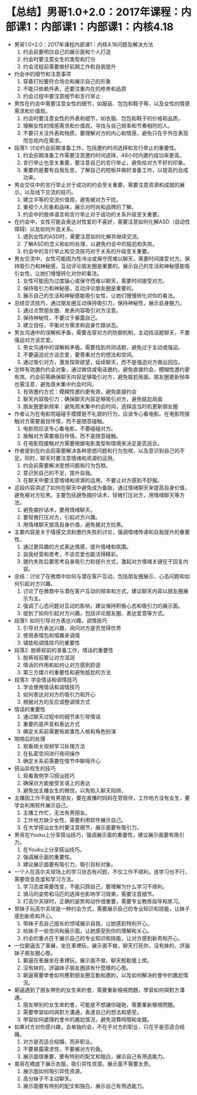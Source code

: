 # 【总结】男哥1.0+2.0：2017年课程：内部课1：内部课1：内部课1：内核4.18

-   男哥1.0+2.0：2017年课程内部课1：内核4.18问题及解决方法
    1.  约会前要明白自己的展示面和个人打造
    2.  约会时要注意女生的类型和打分
    3.  约会流程前需要做好前期工作和自我提升
-   约会中的细节和注意事项
    1.  穿着打扮要符合场合和展示自己的形象
    2.  不能只依赖外表，还要注重内在的修养和品质
    3.  约会过程中要注意细节和言行举止
-   男性在约会中需要注意女性的细节，如服装、包包和鞋子等，以及女性的情感需求和价值观。
    1.  约会时要注意女性的外表和细节，如衣服、包包和鞋子的价格和品质。
    2.  理解女性的情感需求和价值观，寻找与自己频率和节奏相符的人。
    3.  不要只关注外表和物质，要理解对方的内心和情感，避免只在乎外在表现而忽视内在需求。
-   段落1: 讨论约会前期准备工作，包括邀约时间选择和言行举止的重要性。
    1.  约会前期准备工作需要注意邀约时间选择，48小时内邀约成功率更高。
    2.  言行举止也至关重要，要注意自己的言行举止，避免给对方不好的印象。
    3.  重要的是要有自我反思，了解自己的短板并做好准备工作，以提高约会成功率。
-   男女交往中的言行举止对于成功的约会至关重要，需要注意资源和成就的展示，以及线下交流的技巧。
    1.  建立平等的交流价值观，避免被对方干扰。
    2.  重视个人形象和品味，展示对时尚和品牌的了解。
    3.  约会中的肢体语言和言行举止对于成功的关系升级至关重要。
-   在约会中，女性可能会表达对性爱的不喜好，需要注意如何化解ASD（自动性障碍）以及如何升高关系。
    1.  遇到女性的ASD时，需要注意如何化解并继续交流。
    2.  了解ASD的含义和如何处理，以避免约会中的尴尬和失败。
    3.  约会中的言行举止和交流技巧对于关系的升级至关重要。
-   男女交流中，女性可能因为性冷淡或保守而难以聊天，需要时间接受对方。保持吸引力和神秘感，互动评论朋友圈是重要的。展示自己的生活和神秘感能吸引女性，让她们慢慢转化对你的看法。
    1.  女性可能因为过度操心或保守而难以聊天，需要时间接受对方。
    2.  保持吸引力和神秘感，互动评论朋友圈是重要的。
    3.  展示自己的生活和神秘感能吸引女性，让她们慢慢转化对你的看法。
-   总结交流技巧，通过朋友圈互动保持吸引力，保持神秘性，展示自身魅力。
    1.  通过点赞朋友圈、发表内容吸引对方注意。
    2.  保持神秘性，不要过于暴露自己。
    3.  建立信任，平衡对方需求和自身忙碌状态。
-   男女沟通中的误解和矛盾，需要击穿对方的防御机制，主动找话题聊天，不要强迫对方谈恋爱。
    1.  男女沟通中的误解和矛盾，需要找到共同话题，避免过于主动或强迫。
    2.  不要逼迫对方谈恋爱，要尊重对方的想法和空间。
    3.  通过吸引对方，激发探索欲望，延续聊天，而不是强迫对方做出回应。
-   怎样有效邀约约会对象，通过微信或电话邀约，避免直接约会，模糊性邀约更有效。约会前需确保聊天内容足够吸引对方，避免尴尬局面。朋友圈更新频率也需注意，避免周末集中约会时间。
    1.  有效邀约方式：模糊性邀约更有效，避免直接约会
    2.  聊天内容吸引力：确保聊天内容足够吸引对方，避免尴尬局面
    3.  朋友圈更新频率：避免周末集中约会时间，选择适当时机更新朋友圈
-   作者认为在电影院碰碰手摸摸是不礼貌的行为，应该专心看电影。在电影院接触对方需要眉目传情，而不是随意碰触。
    1.  电影院应该专心看电影，不要碰碰对方。
    2.  接触对方需要眉目传情，而不是随意碰触。
    3.  在电影院接触对方需要根据电影类型和情境来决定是否适合。
-   作者提到在约会前需要解决各种思想问题和行为包袱，以及意识到自己的不足。同时，聊天时要注意情绪和资源的运用。
    1.  约会前需要解决思想问题和行为包袱。
    2.  意识到自己的不足，提升自我。
    3.  在聊天中要注意情绪和资源的运用，不要让对方感到不舒服。
-   这段内容讲述了如何在聊天中避免成为备胎，通过情绪聊天来提高自身价值，避免被对方拉黑。主要包括避免摘抄话术，轻微打压对方，用情绪聊天等方法。
    1.  避免摘抄话术，要用情绪聊天。
    2.  要轻微打压对方，引起对方兴趣。
    3.  用情绪聊天提高自身价值，避免被对方拉黑。
-   主要内容是关于情感交流和邀约失败的讨论，强调情绪传递和自我提升的重要性。
    1.  通过更风趣的方式表达情感，提升情绪和氛围。
    2.  自我经营和思考，不谈恋爱也能活得精彩。
    3.  邀约失败后要思考自身吸引力和提升方式，激起对方情绪关键在于回复内容。
-   总结：讨论了在微商中如何与潜在客户互动，包括朋友圈展示、心态问题和如何引起对方兴趣。
    1.  讨论了在微商中与潜在客户互动的频率和方式，建议聊天内容以朋友圈展示为主。
    2.  强调了心态问题对互动的影响，建议保持积极心态和吸引力的展示面。
    3.  提到了如何引起对方兴趣，包括评论朋友圈、表达爱意等方式。
-   段落1: 如何引导对方表达兴趣，调情技巧
    1.  引导对方表达兴趣，询问对方是否觉得优秀
    2.  使用表情包和情趣来调情
    3.  铺垫和调情技巧的重要性
-   段落2: 脱裤衩前的准备工作，情话的重要性
    1.  脱裤衩前要让对方湿润
    2.  情话的作用和如何让对方感到舒适
    3.  第三方媒介的重要性和避免尴尬的方法
-   段落3: 学会情话和调情技巧
    1.  学会使用情话和调情技巧
    2.  如何表达对对方的吸引力和开心
    3.  根据对方的反应调整调情方式
-   情话的重要性
    1.  通过聊天过程中的细节来引导情话
    2.  重要的是声音和表达方式
    3.  确定关系前需要有故事性人格和角色扮演
-   啪啪后的处理
    1.  观看相关视频学习处理方法
    2.  在私密空间进行夜间操作
    3.  确定关系前需要在情节中聊得开心
-   搭讪异校生的技巧
    1.  观看案例学习搭讪技巧
    2.  确保对方能接受言语上的表达
    3.  避免加主播女生的微信，以免陷入聊天陷阱。
-   主播因工作不能有男朋友，要在直播时妈妈在旁陪伴，工作地方没有女生，要学会利用软件展示自己。
    1.  主播工作忙，无法有男朋友。
    2.  工作地方缺少女性，需要利用软件展示自己。
    3.  在大学搭讪女生时要注意细节，展示面要有吸引力。
-   男哥在Youku上分享搭讪技巧，强调展示面的重要性，建议展示面要有吸引力。
    1.  在Youku上分享搭讪技巧。
    2.  强调展示面的重要性。
    3.  建议展示面要有吸引力，吸引目标对象。
-   一个人在高尔夫球场上的学习状态有问题，不仅工作不顺利，连学习也不行，需要改变态度和学习方法。
    1.  学习态度需要改变，不能只顾自己，要理解为什么学习不顺利。
    2.  骑马的姿势和马匹的选择也影响学习效果，需要注意细节。
    3.  打高尔夫球时，正确的姿势和动作很重要，需要专业教练指导和练习。
-   带妹子玩高尔夫球是一种约会方式，需要展示自己的专业知识和技能，让妹子感到新奇和开心。
    1.  带妹子去自己擅长的领域展示自我，让她感到特别开心。
    2.  给妹子一些空间和展示面，让她感受到你的理解和关心。
    3.  约会的重点在于展示自己的专业知识和技能，让对方感到新奇和开心。
-   一位窮逼去了車展，坐在車裡玩，展示面不做，聊天打死你，沒有妹的，評論妹子朋友圈心態。
    1.  窮逼在車展坐在車裡玩，展示面不做，聊天輕鬆傻上爬。
    2.  沒有妹的，評論妹子朋友圈該有什麼樣的心態。
    3.  窮逼需要學會如何應對朋友圈互動和邀約，以及如何解決約會中的尷尬情況。
-   窮逼遇到了朋友帶別的女生來約會，需要重新檢視問題，學習如何與對方溝通。
    1.  朋友帶別的女生來約會，可能是不想讓你碰她，需要重新檢視問題。
    2.  需要學習如何與對方溝通，表達自己的想法和感受。
    3.  學習如何處理約會中的尷尬情況，避免浪費時間和金錢。
-   如果对方对你感兴趣，会单独约会，不在乎对方的职业，只在乎是否适合结婚。
    1.  对方是否适合结婚，而非职业。
    2.  不要暴露需求性，不要被对方钓鱼。
    3.  展示面很重要，要有特别的配文和独白，展示自己有筛选能力。
-   南哥在橋底下展示衣服，吸引异性资源，展示面不需要太贵。
    1.  展示面如何吸引异性资源。
    2.  高分妹子不主动聊天。
    3.  展示面要有特别的配文和独白，展示自己有筛选能力。
